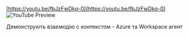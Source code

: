 <!--
date: 2025-02-02T23:23:04.254Z
-->


[https://youtu.be/fbJzFwDkq-0](https://youtu.be/fbJzFwDkq-0)
![YouTube Preview](https://img.youtube.com/vi/fbJzFwDkq-0/mqdefault.jpg)


Демонструють взаємодію с контекстом - Azure та Workspace агент